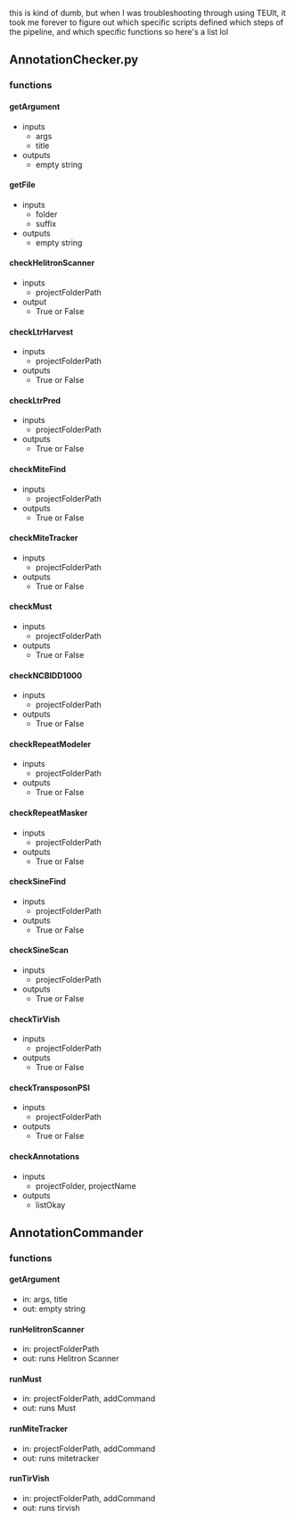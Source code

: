 this is kind of dumb, but when I was troubleshooting through using TEUlt, it took me forever to figure out which specific scripts defined which steps of the pipeline, and which specific functions so here's a list lol
## AnnotationChecker.py
### functions
#### getArgument
- inputs
	- args
	- title
- outputs
	- empty string

#### getFile
- inputs
	- folder
	- suffix
- outputs
	- empty string
#### checkHelitronScanner
- inputs
	- projectFolderPath
- output
	- True or False
#### checkLtrHarvest
- inputs
	- projectFolderPath
- outputs
	- True or False
#### checkLtrPred
- inputs
	- projectFolderPath
- outputs
	- True or False
#### checkMiteFind
- inputs
	- projectFolderPath
- outputs
	- True or False
#### checkMiteTracker
- inputs
	- projectFolderPath
- outputs
	- True or False
#### checkMust
- inputs
	- projectFolderPath
- outputs
	- True or False
#### checkNCBIDD1000
- inputs
	- projectFolderPath
- outputs
	- True or False
#### checkRepeatModeler
- inputs
	- projectFolderPath
- outputs
	- True or False
#### checkRepeatMasker
- inputs
	- projectFolderPath
- outputs
	- True or False
#### checkSineFind
- inputs
	- projectFolderPath
- outputs
	- True or False
#### checkSineScan
- inputs
	- projectFolderPath
- outputs
	- True or False
#### checkTirVish
- inputs
	- projectFolderPath
- outputs
	- True or False
#### checkTransposonPSI
- inputs
	- projectFolderPath
- outputs
	- True or False
#### checkAnnotations
- inputs
	- projectFolder, projectName
- outputs
	- listOkay
## AnnotationCommander
### functions
#### getArgument 
- in: args, title
- out: empty string
#### runHelitronScanner
- in: projectFolderPath
- out: runs Helitron Scanner
#### runMust
- in: projectFolderPath, addCommand
- out: runs Must
#### runMiteTracker
- in: projectFolderPath, addCommand
- out: runs mitetracker
#### runTirVish
- in: projectFolderPath, addCommand
- out: runs tirvish